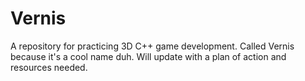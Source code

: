 # Vernis
A repository for practicing 3D C++ game development. Called Vernis because it's a cool name duh. Will update with a plan of action and resources needed.
